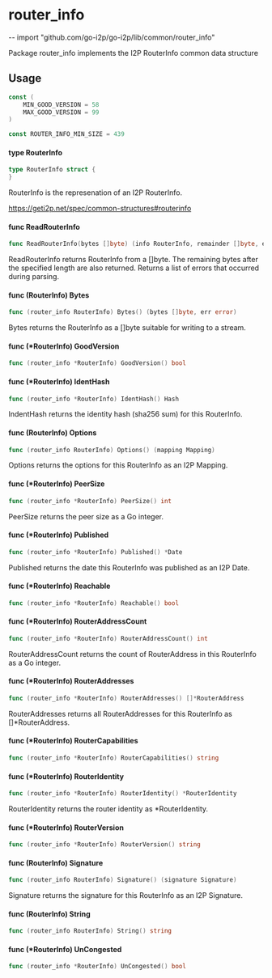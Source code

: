 # router_info
--
    import "github.com/go-i2p/go-i2p/lib/common/router_info"

Package router_info implements the I2P RouterInfo common data structure

## Usage

```go
const (
	MIN_GOOD_VERSION = 58
	MAX_GOOD_VERSION = 99
)
```

```go
const ROUTER_INFO_MIN_SIZE = 439
```

#### type RouterInfo

```go
type RouterInfo struct {
}
```

RouterInfo is the represenation of an I2P RouterInfo.

https://geti2p.net/spec/common-structures#routerinfo

#### func  ReadRouterInfo

```go
func ReadRouterInfo(bytes []byte) (info RouterInfo, remainder []byte, err error)
```
ReadRouterInfo returns RouterInfo from a []byte. The remaining bytes after the
specified length are also returned. Returns a list of errors that occurred
during parsing.

#### func (RouterInfo) Bytes

```go
func (router_info RouterInfo) Bytes() (bytes []byte, err error)
```
Bytes returns the RouterInfo as a []byte suitable for writing to a stream.

#### func (*RouterInfo) GoodVersion

```go
func (router_info *RouterInfo) GoodVersion() bool
```

#### func (*RouterInfo) IdentHash

```go
func (router_info *RouterInfo) IdentHash() Hash
```
IndentHash returns the identity hash (sha256 sum) for this RouterInfo.

#### func (RouterInfo) Options

```go
func (router_info RouterInfo) Options() (mapping Mapping)
```
Options returns the options for this RouterInfo as an I2P Mapping.

#### func (*RouterInfo) PeerSize

```go
func (router_info *RouterInfo) PeerSize() int
```
PeerSize returns the peer size as a Go integer.

#### func (*RouterInfo) Published

```go
func (router_info *RouterInfo) Published() *Date
```
Published returns the date this RouterInfo was published as an I2P Date.

#### func (*RouterInfo) Reachable

```go
func (router_info *RouterInfo) Reachable() bool
```

#### func (*RouterInfo) RouterAddressCount

```go
func (router_info *RouterInfo) RouterAddressCount() int
```
RouterAddressCount returns the count of RouterAddress in this RouterInfo as a Go
integer.

#### func (*RouterInfo) RouterAddresses

```go
func (router_info *RouterInfo) RouterAddresses() []*RouterAddress
```
RouterAddresses returns all RouterAddresses for this RouterInfo as
[]*RouterAddress.

#### func (*RouterInfo) RouterCapabilities

```go
func (router_info *RouterInfo) RouterCapabilities() string
```

#### func (*RouterInfo) RouterIdentity

```go
func (router_info *RouterInfo) RouterIdentity() *RouterIdentity
```
RouterIdentity returns the router identity as *RouterIdentity.

#### func (*RouterInfo) RouterVersion

```go
func (router_info *RouterInfo) RouterVersion() string
```

#### func (RouterInfo) Signature

```go
func (router_info RouterInfo) Signature() (signature Signature)
```
Signature returns the signature for this RouterInfo as an I2P Signature.

#### func (RouterInfo) String

```go
func (router_info RouterInfo) String() string
```

#### func (*RouterInfo) UnCongested

```go
func (router_info *RouterInfo) UnCongested() bool
```
